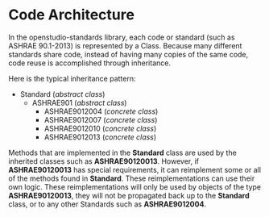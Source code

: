 
# Code Architecture

In the openstudio-standards library, each code or standard (such as ASHRAE 90.1-2013) is represented by a Class.  Because many different standards share code, instead of having many copies of the same code, code reuse is accomplished through inheritance.

Here is the typical inheritance pattern:

- Standard (_abstract class_)
  - ASHRAE901 (_abstract class_)
    - ASHRAE9012004 (_concrete class_)
    - ASHRAE9012007 (_concrete class_)  
    - ASHRAE9012010 (_concrete class_)  
    - ASHRAE9012013 (_concrete class_)  

Methods that are implemented in the **Standard** class are used by the inherited classes such as **ASHRAE90120013**.  However, if **ASHRAE90120013** has special requirements, it can reimplement some or all of the methods found in **Standard**.  These reimplementations can use their own logic.  These reimplementations will only be used by objects of the type **ASHRAE90120013**, they will not be propagated back up to the **Standard** class, or to any other Standards such as **ASHRAE9012004**.
